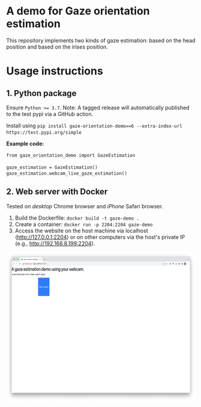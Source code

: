 # A demo for Gaze orientation estimation

This repository implements two kinds of gaze estimation: based on the head position and based on the irises position. 

# Usage instructions
## 1. Python package

Ensure `Python >= 3.7`. Note: A tagged release will automatically published to the test pypi via a GitHub action.

Install using `pip install gaze-orientation-demo==6 --extra-index-url https://test.pypi.org/simple`

**Example code:**

    from gaze_orientation_demo import GazeEstimation

    gaze_estimation = GazeEstimation()
    gaze_estimation.webcam_live_gaze_estimation()

## 2. Web server with Docker

Tested on _desktop_ Chrome browser and _iPhone_ Safari browser.

1. Build the Dockerfile: `docker build -t gaze-demo .`
2. Create a container: `docker run -p 2204:2204 gaze-demo`
3. Access the website on the host machine via localhost (http://127.0.0.1:2204) or on other computers via the host's private IP (e.g., http://192.168.8.199:2204).

<img height="400" src="figures/website.png" width="620"/>
